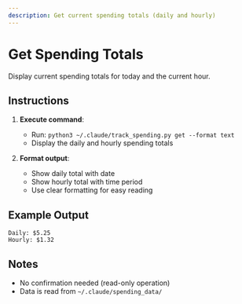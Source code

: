 ```yaml
---
description: Get current spending totals (daily and hourly)
---
```


# Get Spending Totals

Display current spending totals for today and the current hour.

## Instructions

1. **Execute command**:
   - Run: `python3 ~/.claude/track_spending.py get --format text`
   - Display the daily and hourly spending totals

2. **Format output**:
   - Show daily total with date
   - Show hourly total with time period
   - Use clear formatting for easy reading

## Example Output

```
Daily: $5.25
Hourly: $1.32
```

## Notes

- No confirmation needed (read-only operation)
- Data is read from `~/.claude/spending_data/`
